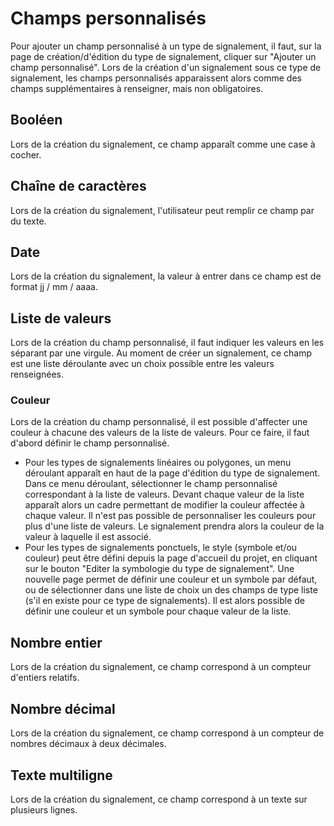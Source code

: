 # Champs personnalisés

Pour ajouter un champ personnalisé à un type de signalement, il faut, sur la page de création/d'édition du type de signalement, cliquer sur "Ajouter un champ personnalisé".
Lors de la création d'un signalement sous ce type de signalement, les champs personnalisés apparaissent alors comme des champs supplémentaires à renseigner, mais non obligatoires.

## Booléen

Lors de la création du signalement, ce champ apparaît comme une case à cocher.

## Chaîne de caractères

Lors de la création du signalement, l'utilisateur peut remplir ce champ par du texte.

## Date

Lors de la création du signalement, la valeur à entrer dans ce champ est de format jj / mm / aaaa.

## Liste de valeurs

Lors de la création du champ personnalisé, il faut indiquer les valeurs en les séparant par une virgule. Au moment de créer un signalement, ce champ est une liste déroulante avec un choix possible entre les valeurs renseignées.

### Couleur

Lors de la création du champ personnalisé, il est possible d'affecter une couleur à chacune des valeurs de la liste de valeurs. Pour ce faire, il faut d'abord définir le champ personnalisé.
* Pour les types de signalements linéaires ou polygones, un menu déroulant apparaît en haut de la page d'édition du type de signalement. Dans ce menu déroulant, sélectionner le champ personnalisé correspondant à la liste de valeurs. Devant chaque valeur de la liste apparaît alors un cadre permettant de modifier la couleur affectée à chaque valeur. Il n'est pas possible de personnaliser les couleurs pour plus d'une liste de valeurs. Le signalement prendra alors la couleur de la valeur à laquelle il est associé.
* Pour les types de signalements ponctuels, le style (symbole et/ou couleur) peut être défini depuis la page d'accueil du projet, en cliquant sur le bouton "Editer la symbologie du type de signalement". Une nouvelle page permet de définir une couleur et un symbole par défaut, ou de sélectionner dans une liste de choix un des champs de type liste (s'il en existe pour ce type de signalements). Il est alors possible de définir une couleur et un symbole pour chaque valeur de la liste.

## Nombre entier

Lors de la création du signalement, ce champ correspond à un compteur d'entiers relatifs.

## Nombre décimal

Lors de la création du signalement, ce champ correspond à un compteur de nombres décimaux à deux décimales.

## Texte multiligne

Lors de la création du signalement, ce champ correspond à un texte sur plusieurs lignes.
